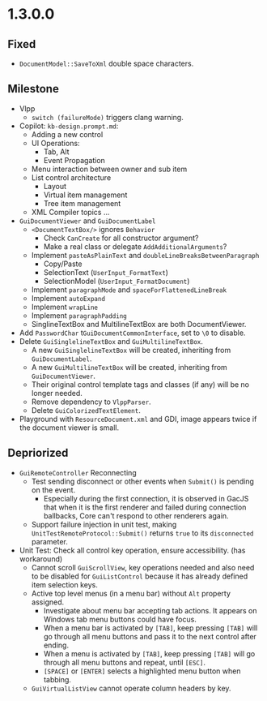 # 1.3.0.0

## Fixed
- `DocumentModel::SaveToXml` double space characters.

## Milestone

- Vlpp
  - `switch (failureMode)` triggers clang warning.
- Copilot: `kb-design.prompt.md`:
  - Adding a new control
  - UI Operations:
    - Tab, Alt
    - Event Propagation
  - Menu interaction between owner and sub item
  - List control architecture
    - Layout
    - Virtual item management
    - Tree item management
  - XML Compiler topics ...
- `GuiDocumentViewer` and `GuiDocumentLabel`
  - `<DocumentTextBox/>` ignores `Behavior`
    - Check `CanCreate` for all constructor argument?
    - Make a real class or delegate `AddAdditionalArguments`?
  - Implement `pasteAsPlainText` and `doubleLineBreaksBetweenParagraph`
    - Copy/Paste
    - SelectionText (`UserInput_FormatText`)
    - SelectionModel (`UserInput_FormatDocument`)
  - Implement `paragraphMode` and `spaceForFlattenedLineBreak`
  - Implement `autoExpand`
  - Implement `wrapLine`
  - Implement `paragraphPadding`
  - SinglineTextBox and MultilineTextBox are both DocumentViewer.
- Add `PasswordChar` t`GuiDocumentCommonInterface`, set to `\0` to disable.
- Delete `GuiSinglelineTextBox` and `GuiMultilineTextBox`.
  - A new `GuiSinglelineTextBox` will be created, inheriting from `GuiDocumentLabel`.
  - A new `GuiMultilineTextBox` will be created, inheriting from `GuiDocumentViewer`.
  - Their original control template tags and classes (if any) will be no longer needed.
  - Remove dependency to `VlppParser`.
  - Delete `GuiColorizedTextElement`.
- Playground with `ResourceDocument.xml` and GDI, image appears twice if the document viewer is small.

## Depriorized

- `GuiRemoteController` Reconnecting
  - Test sending disconnect or other events when `Submit()` is pending on the event.
    - Especially during the first connection, it is observed in GacJS that when it is the first renderer and failed during connection ballbacks, Core can't respond to other renderers again.
  - Support failure injection in unit test, making `UnitTestRemoteProtocol::Submit()` returns `true` to its `disconnected` parameter.
- Unit Test: Check all control key operation, ensure accessibility. (has workaround)
  - Cannot scroll `GuiScrollView`, key operations needed and also need to be disabled for `GuiListControl` because it has already defined item selection keys.
  - Active top level menus (in a menu bar) without `Alt` property assigned.
    - Investigate about menu bar accepting tab actions. It appears on Windows tab menu buttons could have focus.
    - When a menu bar is activated by `[TAB]`, keep pressing `[TAB]` will go through all menu buttons and pass it to the next control after ending.
    - When a menu is activated by `[TAB]`, keep pressing `[TAB]` will go through all menu buttons and repeat, until `[ESC]`.
    - `[SPACE]` or `[ENTER]` selects a highlighted menu button when tabbing.
  - `GuiVirtualListView` cannot operate column headers by key.